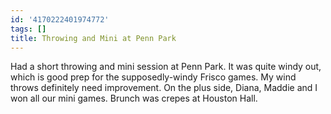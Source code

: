 ```yaml
---
id: '4170222401974772'
tags: []
title: Throwing and Mini at Penn Park
---
```


Had a short throwing and mini session at Penn Park. It was quite windy out, which is good prep for the supposedly-windy Frisco games. My wind throws definitely need improvement. On the plus side, Diana, Maddie and I won all our mini games. Brunch was crepes at Houston Hall.
